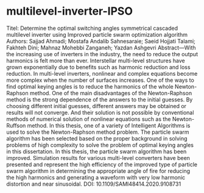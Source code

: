 # multilevel-inverter-IPSO
Titel: Determine the optimal switching angles symmetrical cascaded multilevel inverter using Improved particle swarm optimization algorithm
Authors: Sajjad Ahmadi; Mostafa Andalib Sahnesaraie; Saeid Hojjati Talami; Fakhteh Dini; Mahnaz Mohebbi Zanganeh; Yazdan Ashgevri
Abstract—With the increasing use of inverters in the industry, the need to reduce the output harmonics is felt more than ever. Interstellar multi-level structures have grown exponentially due to benefits such as harmonic reduction and loss reduction. In multi-level inverters, nonlinear and complex equations become more complex when the number of surfaces increases. One of the ways to find optimal keying angles is to reduce the harmonics of the whole Newton-Raphson method. One of the main disadvantages of the Newton-Raphson method is the strong dependence of the answers to the initial guesses. By choosing different initial guesses, different answers may be obtained or results will not converge. And their solution is not possible by conventional methods of numerical solution of nonlinear equations such as the Newton-Ruffson method. In this thesis, one of a variety of Intelligent Algorithms is used to solve the Newton-Raphson method problem. The particle swarm algorithm has been selected based on the proper background in solving problems of high complexity to solve the problem of optimal keying angles in this dissertation. In this thesis, the particle swarm algorithm has been improved. Simulation results for various multi-level converters have been presented and represent the high efficiency of the improved type of particle swarm algorithm in determining the appropriate angle of fire for reducing the high harmonics and generating a waveform with very low harmonic distortion and near sinusoidal.
DOI: 10.1109/SAMI48414.2020.9108731

